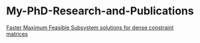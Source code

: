 # My-PhD-Research-and-Publications

[Faster Maximum Feasible Subsystem solutions for dense constraint matrices]([link_to_paper](https://www.sciencedirect.com/science/article/abs/pii/S0305054821003439))

